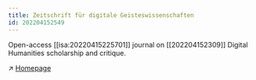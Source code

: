 ```yaml
---
title: Zeitschrift für digitale Geisteswissenschaften
id: 202204152549
---
```


Open-access [[isa:20220415225701]] journal on [[202204152309]] Digital Humanities scholarship and critique.

↗ [Homepage](https://zfdg.de/​)
